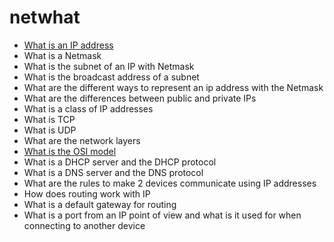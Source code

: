 # netwhat
- [What is an IP address](https://github.com/shimyounghyun/netwhat/blob/master/srcs/ipAddress.md)
- What is a Netmask
- What is the subnet of an IP with Netmask
- What is the broadcast address of a subnet
- What are the different ways to represent an ip address with the Netmask
- What are the differences between public and private IPs
- What is a class of IP addresses
- What is TCP
- What is UDP
- What are the network layers
- [What is the OSI model](https://github.com/shimyounghyun/netwhat/blob/master/srcs/OSImodel.md)
- What is a DHCP server and the DHCP protocol
- What is a DNS server and the DNS protocol
- What are the rules to make 2 devices communicate using IP addresses
- How does routing work with IP
- What is a default gateway for routing
- What is a port from an IP point of view and what is it used for when connecting to another device

